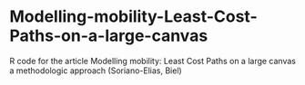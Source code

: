 # Modelling-mobility-Least-Cost-Paths-on-a-large-canvas
R code for the article Modelling mobility: Least Cost Paths on a large canvas a methodologic approach (Soriano-Elias, Biel)
